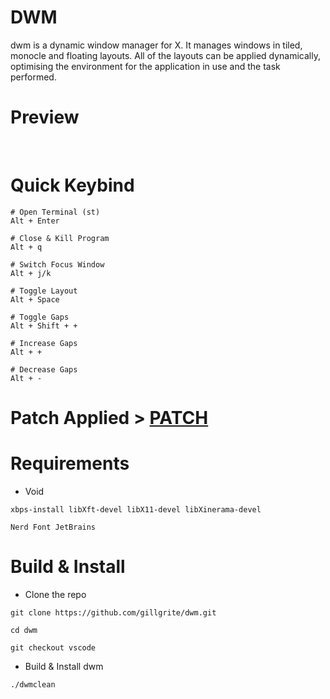 # DWM
dwm is a dynamic window manager for X. It manages windows in tiled, monocle and floating layouts. All of the layouts can be applied dynamically, optimising the environment for the application in use and the task performed.

# Preview
<p align="center">
    <img src="">
    <img src="">
</p>

# Quick Keybind
```
# Open Terminal (st)
Alt + Enter

# Close & Kill Program
Alt + q

# Switch Focus Window
Alt + j/k

# Toggle Layout
Alt + Space

# Toggle Gaps
Alt + Shift + +

# Increase Gaps
Alt + +

# Decrease Gaps
Alt + -
```

# Patch Applied > [PATCH](https://github.com/motolla/dwm/tree/vscode/patch)

# Requirements
+ Void
```
xbps-install libXft-devel libX11-devel libXinerama-devel
```
```
Nerd Font JetBrains
```
# Build & Install
+ Clone the repo

```
git clone https://github.com/gillgrite/dwm.git
```

```
cd dwm
```

```
git checkout vscode
```

+ Build & Install dwm
```
./dwmclean
```
